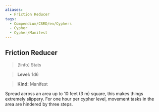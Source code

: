 ```yaml
---
aliases:
  - Friction Reducer
tags:
  - Compendium/CSRD/en/Cyphers
  - Cypher
  - Cypher/Manifest
---
```

  
    
## Friction Reducer    
>[!info] Stats    
> **Level:** 1d6    
> **Kind:** Manifest  
    
Spread across an area up to 10 feet (3 m) square, this makes things extremely slippery. For one hour per cypher level, movement tasks in the area are hindered by three steps.